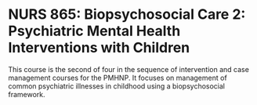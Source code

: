 # NURS 865: Biopsychosocial Care 2: Psychiatric Mental Health Interventions with Children

This course is the second of four in the sequence of intervention and case management courses for the PMHNP. It focuses on management of common psychiatric illnesses in childhood using a biopsychosocial framework.